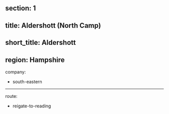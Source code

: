 section: 1
----
title: Aldershott (North Camp)
----
short_title: Aldershott
----
region: Hampshire
----
company:
- south-eastern
----
route:
- reigate-to-reading
